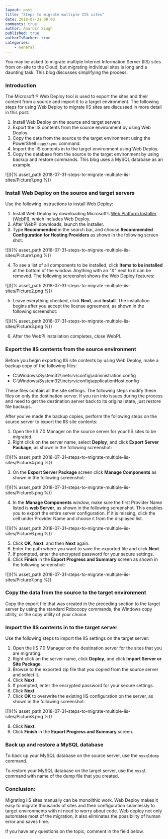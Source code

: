 ```yaml
---
layout: post
title: "Steps to migrate multiple IIS sites"
date: 2018-07-31 00:00
comments: true
author: Amarbir Singh
published: true
authorIsRacker: true
categories:
    - General
---
```


You may be asked to migrate multiple Internet Information Server (IIS) sites
from on-site to the Cloud, but migrating individual sites is long and a daunting
task. This blog discusses simplifying the process.

<!-- more -->

### Introduction

The Microsoft &reg; Web Deploy tool is used to export the sites and their content
from a source and import it to a target environment. The following steps for
using Web Deploy to migrate IIS sites are discussed in more detail in this post:

1.	Install Web Deploy on the source and target servers.
2.	Export the IIS contents from the source environment by using Web Deploy.
3.	Copy the data from the source to the target environment using the PowerShell
``copy/sync`` command.
4.	Import the IIS contents in to the target environment using Web Deploy.
5.	Copy the database from the source to the target environment by using backup
and restore commands. This blog uses a MySQL database as an example.


![]({% asset_path 2018-07-31-steps-to-migrate-multiple-iis-sites/Picture1.png %})

### Install Web Deploy on the source and target servers

Use the following instructions to install Web Deploy:

1. Install Web Deploy by downloading Microsoft’s
[Web Platform Installer (WebPI)](https://www.iis.net/downloads/microsoft/web-platform-installer),
which includes Web Deploy.
2. After WebPI downloads, launch the installer.
3. Type **Recommended** in the search bar, and choose **Recommended Configuration
for Hosting Providers** as shown in the following screen shot.

![]({% asset_path 2018-07-31-steps-to-migrate-multiple-iis-sites/Picture1.png %})

<ol start=4>
    <li>To see a list of all components to be installed, click <b>Items to be
    installed</b> at the bottom of the window.  Anything with an "X" next to it
    can be removed. The following screenshot shows the Web Deploy features:</li>
</ol>

![]({% asset_path 2018-07-31-steps-to-migrate-multiple-iis-sites/Picture2.png %})

<ol start=5>
    <li>Leave everything checked, click <b>Next</b>, and <b>Install</b>.  The
    installation begins after you accept the license agreement, as shown in the
    following screenshot:</li>
</ol>

![]({% asset_path 2018-07-31-steps-to-migrate-multiple-iis-sites/Picture3.png %})

<ol start=6>
    <li> After the WebPI installation completes, close WebPI.</li>
</ol>

### Export the IIS contents from the source environment

Before you begin exporting IIS site contents by using Web Deploy, make a backup
copy of the following files:

-  C:\Windows\System32\inetsrv\config\administration.config
-  C:\Windows\System32\inetsrv\config\applicationHost.config

These files contain all the site settings. The following steps modify these files
on only the destination server. If you run into issues during the process and
need to get the destination server back to its original state, just restore file
backups.

After you've made the backup copies, perform the following steps on the
source server to export the IIS site contents:

1. Open the IIS 7.0 Manager on the source server for your IIS sites to be migrated.
2. Right click on the server name, select **Deploy**, and click **Export Server
Package**, as shown in the following screenshot:

![]({% asset_path 2018-07-31-steps-to-migrate-multiple-iis-sites/Picture4.png %})

<ol start=3>
    <li>On the <b>Export Server Package</b> screen click <b>Manage Components</b>
    as shown in the following screenshot:</li>
</ol>

![]({% asset_path 2018-07-31-steps-to-migrate-multiple-iis-sites/Picture5.png %})

<ol start=4>
    <li>In the <b>Manage Components</b> window, make sure the first Provider Name
    listed is <b>web Server</b>, as shown in the following screenshot. This
    enables you to export the entire server configuration. If it is missing,
    click the cell under Provider Name and choose it from the displayed list.</li>
</ol>

![]({% asset_path 2018-07-31-steps-to-migrate-multiple-iis-sites/Picture6.png %})

<ol start=5>
    <li>Click <b>OK</b>, <b>Next</b>, and then <b>Next</b> again.</li>
    <li>Enter the path where you want to save the exported file and click <b>Next</b>.</li>
    <li>If prompted, enter the encrypted password for your secure settings.</li>
    <li>Click <b>Finish</b> in the <b>Export Progress and Summary</b> screen as
    shown in the following screenshot:</li>
</ol>

![]({% asset_path 2018-07-31-steps-to-migrate-multiple-iis-sites/Picture7.png %})

### Copy the data from the source to the target environment

Copy the export file that was created in the preceding section to the target
server by using the standard Robocopy commands, the Windows copy utility, or the
copy utility of your choice.

### Import the IIS contents in to the target server

Use the following steps to import the IIS settings on the target server:

1. Open the IIS 7.0 Manager on the destination server for the sites that you are
migrating.
2. Right click on the server name, click **Deploy**, and click **Import Server
or Site Package**.
3. Browse to the exported zip file that you copied from the source server and
select it.
4. Click **Next**.
5. If prompted, enter the encrypted password for your secure settings.
6. Click **Next**.
7. Click **OK** to overwrite the existing IIS configuration on the server, as
shown in the following screenshot:

![]({% asset_path 2018-07-31-steps-to-migrate-multiple-iis-sites/Picture8.png %})

<ol start=8>
    <li>Click <b>Next</b>.</li>
    <li>Click <b>Finish</b> in the <b>Export Progress and Summary</b> screen.</li>
</ol>


### Back up and restore a MySQL database

To back up your MySQL database on the source server, use the ``mysqldump`` command.

To restore your MySQL database on the target server, use the ``mysql`` command
with name of the dump file that you created.

### Conclusion:

Migrating IIS sites manually can be monolithic work. Web Deploy makes it easy
to migrate thousands of sites and their configuration seamlessly to target
environments with ni need to worry about code. Web deploy not only automates
most of the migration, it also eliminates the possibility of human error and
saves time.

If you have any questions on the topic, comment in the field below.


